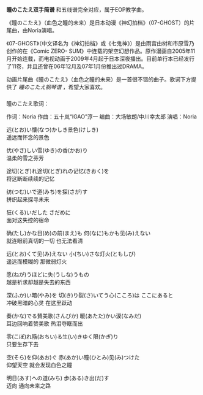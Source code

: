 

**瞳のこたえ双手简谱** 和五线谱完全对应，属于EOP教学曲。  
  
《瞳のこたえ》（血色之瞳的未来）是日本动漫《神幻拍档》（07-GHOST）的片尾曲，由Noria演唱。  
  
《07-GHOST》（中文译名为《神幻拍档》或《七鬼神》）是由雨宫由树和市原雪乃创作的在《Comic ZERO-
SUM》中连载的架空幻想作品。原作漫画自2005年11月开始连载，而电视动画于2009年4月起于日本深夜播出。目前单行本已经发行了11卷，并且还曾在06年12月及07年1月份推出过DRAMA。  
  
动画片尾曲《瞳のこたえ》（血色之瞳的未来）是一首很不错的曲子。歌词下方提供了 _瞳のこたえ钢琴谱_ ，希望大家喜欢。

###  
瞳のこたえ歌词：

作词：Noria 作曲：五十岚“IGAO”淳一 编曲：大场敏朗/中川幸太郎 演唱：Noria

  
远(とお)い懐(なつ)かしき景色(けしき)  
遥远而怀念的景色

优(やさ)しい雪(ゆき)の香(かお)り  
温柔的雪之芬芳

途切(とぎ)れ途切(とぎ)れの记忆(きおく)を  
将这断断续续的记忆

纺(つむ)いで道(みち)を探(さが)す  
拼织起来探寻未来

狂(くる)いだした さだめに  
面对这失控的宿命

确(たし)かな目(め)の前(まえ)も 何(なに)もかも见(み)えない  
就连眼前真切的一切 也无法看清

远(とお)くて见(み)えない 小(ちい)さな灯火(ともしび)  
遥远而模糊的 那微弱灯火

愿(ねが)うほどに失(うしな)うもの  
越是祈求却越是失去的东西

深(ふか)い暗(やみ)を 切(き)り裂(さ)いてう心(こころ)は ここにあると  
冲破黑暗的心灵 在这里跃动

奏(かな)でる賛美歌(さんびか) 暖(あたた)かい涙(なみだ)  
耳边回响着赞美歌 热泪夺眶而出

零(こぼ)れ陥(おちい)る生(い)きゆく限(かぎ)り  
只要生存下去

空(そら)を仰(あお)ぐ 赤(あか)い瞳(ひとみ)见(み)つけた  
仰望天空 就会发现血色之瞳

明日(あす)への道(みち) 歩(ある)き出(だ)す  
迈向 通向未来之路

